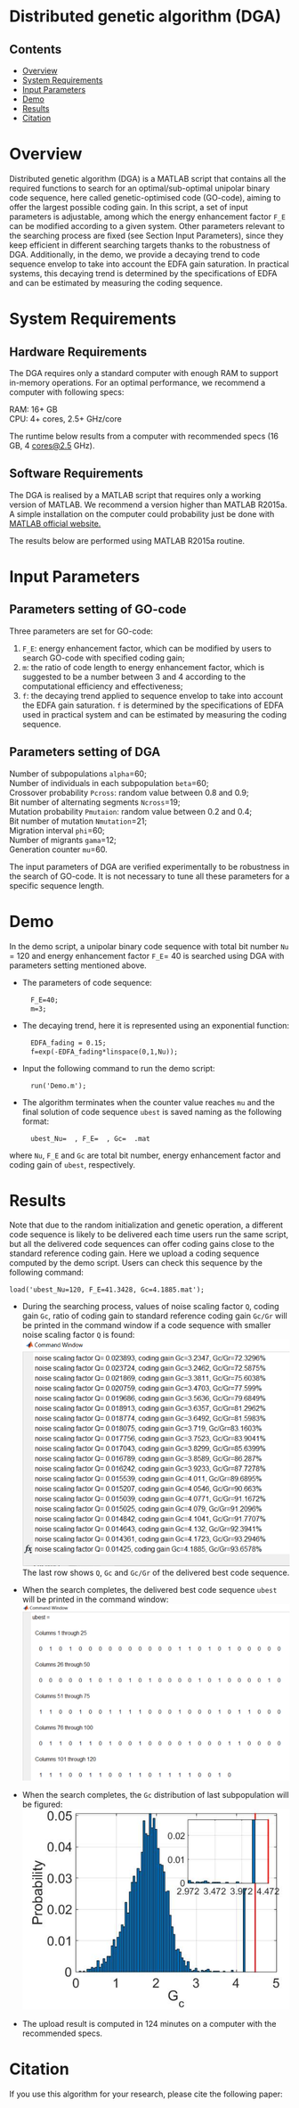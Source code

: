 # Distributed genetic algorithm (DGA)

## Contents
- [Overview](#overview)
- [System Requirements](#system-requirements)
- [Input Parameters](#input-parameters)
- [Demo](#demo)
- [Results](#results)
- [Citation](#citation)

# Overview
Distributed genetic algorithm (DGA) is a MATLAB script that contains all the required functions to search for an optimal/sub-optimal unipolar binary code sequence, here called genetic-optimised code (GO-code), aiming to offer the largest possible coding gain. In this script, a set of input parameters is adjustable, among which the energy enhancement factor `F_E` can be modified according to a given system. Other parameters relevant to the searching process are fixed (see Section Input Parameters), since they keep efficient in different searching targets thanks to the robustness of DGA. Additionally, in the demo, we provide a decaying trend to code sequence envelop to take into account the EDFA gain saturation. In practical systems, this decaying trend is determined by the specifications of EDFA and can be estimated by measuring the coding sequence.

# System Requirements

## Hardware Requirements

The DGA requires only a standard computer with enough RAM to support in-memory operations. For an optimal performance, we recommend a computer with following specs:

RAM: 16+ GB     
CPU: 4+ cores, 2.5+ GHz/core

The runtime below results from a computer with recommended specs (16 GB, 4 cores@2.5 GHz).

## Software Requirements

The DGA is realised by a MATLAB script that requires only a working version of MATLAB. We recommend a version higher than MATLAB R2015a. A simple installation on the computer could probability just be done with [MATLAB official website.](https://www.mathworks.com/)    

The results below are performed using MATLAB R2015a routine.


# Input Parameters 

## Parameters setting of GO-code
Three parameters are set for GO-code:   
1) `F_E`: energy enhancement factor, which can be modified by users to search GO-code with specified coding gain;    
2) `m`: the ratio of code length to energy enhancement factor, which is suggested to be a number between 3 and 4 according to the computational efficiency and effectiveness;    
3) `f`: the decaying trend applied to sequence envelop to take into account the EDFA gain saturation. `f` is determined by the specifications of EDFA used in practical system and can be estimated by measuring the coding sequence.

## Parameters setting of DGA
Number of subpopulations `alpha`=60;  
Number of individuals in each subpopulation `beta`=60;   
Crossover probability `Pcross`: random value between 0.8 and 0.9;   
Bit number of alternating segments `Ncross`=19;    
Mutation probability `Pmutaion`: random value between 0.2 and 0.4;      
Bit number of mutation `Nmutation`=21;     
Migration interval `phi`=60;    
Number of migrants `gama`=12;    
Generation counter `mu`=60.

The input parameters of DGA are verified experimentally to be robustness in the search of GO-code. It is not necessary to tune all these parameters for a specific sequence length.

# Demo
In the demo script, a unipolar binary code sequence with total bit number `Nu` = 120 and energy enhancement factor `F_E`= 40 is searched using DGA with parameters setting mentioned above.  
    
* The parameters of code sequence:      

        F_E=40;   
        m=3;      
    

* The decaying trend, here it is represented using an exponential function:
  
        EDFA_fading = 0.15;
        f=exp(-EDFA_fading*linspace(0,1,Nu)); 

* Input the following command to run the demo script:

        run('Demo.m');
* The algorithm terminates when the counter value reaches `mu` and the final solution of code sequence `ubest` is saved naming as the following format:     
        
        ubest_Nu=  , F_E=  , Gc=  .mat 
where `Nu`, `F_E` and `Gc` are total bit number, energy enhancement factor and coding gain of `ubest`, respectively.

# Results
Note that due to the random initialization and genetic operation, a different code sequence is likely to be delivered each time users run the same script, but all the delivered code sequences can offer coding gains close to the standard reference coding gain. Here we upload a coding sequence computed by the demo script. Users can check this sequence by the following command: 
 
    load('ubest_Nu=120, F_E=41.3428, Gc=4.1885.mat');

* During the searching process, values of noise scaling factor `Q`, coding gain `Gc`, ratio of coding gain to standard reference coding gain `Gc/Gr` will be printed in the command window if a code sequence with smaller noise scaling factor `Q` is found:   
![image](https://github.com/sunxizi16/DGA/blob/master/result1.png)      
The last row shows `Q`, `Gc` and `Gc/Gr` of the delivered best code sequence.

* When the search completes, the delivered best code sequence `ubest` will be printed in the command window:   
![image](https://github.com/sunxizi16/DGA/blob/master/result3.jpg.png) 

* When the search completes, the `Gc` distribution of last subpopulation will be figured:   
![image](https://github.com/sunxizi16/DGA/blob/master/result2.jpg) 
   
* The upload result is computed in 124 minutes on a computer with the recommended specs. 


# Citation
If you use this algorithm for your research, please cite the following paper:

